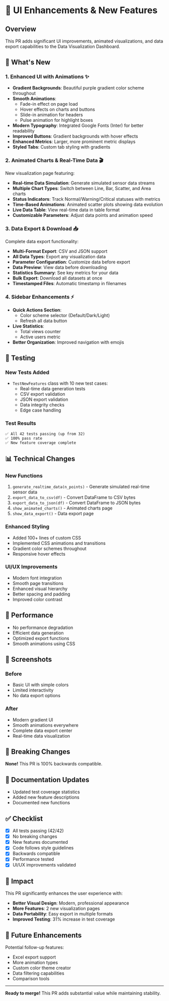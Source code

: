 # 🎨 UI Enhancements & New Features

## Overview

This PR adds significant UI improvements, animated visualizations, and data export capabilities to the Data Visualization Dashboard.

## 🎯 What's New

### 1. Enhanced UI with Animations ✨

- **Gradient Backgrounds**: Beautiful purple gradient color scheme throughout
- **Smooth Animations**:
  - Fade-in effect on page load
  - Hover effects on charts and buttons
  - Slide-in animation for headers
  - Pulse animation for highlight boxes
- **Modern Typography**: Integrated Google Fonts (Inter) for better readability
- **Improved Buttons**: Gradient backgrounds with hover effects
- **Enhanced Metrics**: Larger, more prominent metric displays
- **Styled Tabs**: Custom tab styling with gradients

### 2. Animated Charts & Real-Time Data 🎬

New visualization page featuring:

- **Real-time Data Simulation**: Generate simulated sensor data streams
- **Multiple Chart Types**: Switch between Line, Bar, Scatter, and Area charts
- **Status Indicators**: Track Normal/Warning/Critical statuses with metrics
- **Time-Based Animations**: Animated scatter plots showing data evolution
- **Live Data Table**: View real-time data in table format
- **Customizable Parameters**: Adjust data points and animation speed

### 3. Data Export & Download 📥

Complete data export functionality:

- **Multi-Format Export**: CSV and JSON support
- **All Data Types**: Export any visualization data
- **Parameter Configuration**: Customize data before export
- **Data Preview**: View data before downloading
- **Statistics Summary**: See key metrics for your data
- **Bulk Export**: Download all datasets at once
- **Timestamped Files**: Automatic timestamp in filenames

### 4. Sidebar Enhancements ⚡

- **Quick Actions Section**:
  - Color scheme selector (Default/Dark/Light)
  - Refresh all data button
- **Live Statistics**:
  - Total views counter
  - Active users metric
- **Better Organization**: Improved navigation with emojis

## 🧪 Testing

### New Tests Added

- `TestNewFeatures` class with 10 new test cases:
  - Real-time data generation tests
  - CSV export validation
  - JSON export validation
  - Data integrity checks
  - Edge case handling

### Test Results

```
✅ All 42 tests passing (up from 32)
✅ 100% pass rate
✅ New feature coverage complete
```

## 📊 Technical Changes

### New Functions

1. `generate_realtime_data(n_points)` - Generate simulated real-time sensor data
2. `export_data_to_csv(df)` - Convert DataFrame to CSV bytes
3. `export_data_to_json(df)` - Convert DataFrame to JSON bytes
4. `show_animated_charts()` - Animated charts page
5. `show_data_export()` - Data export page

### Enhanced Styling

- Added 100+ lines of custom CSS
- Implemented CSS animations and transitions
- Gradient color schemes throughout
- Responsive hover effects

### UI/UX Improvements

- Modern font integration
- Smooth page transitions
- Enhanced visual hierarchy
- Better spacing and padding
- Improved color contrast

## 🚀 Performance

- No performance degradation
- Efficient data generation
- Optimized export functions
- Smooth animations using CSS

## 📸 Screenshots

### Before

- Basic UI with simple colors
- Limited interactivity
- No data export options

### After

- Modern gradient UI
- Smooth animations everywhere
- Complete data export center
- Real-time data visualization

## 🔄 Breaking Changes

**None!** This PR is 100% backwards compatible.

## 📝 Documentation Updates

- Updated test coverage statistics
- Added new feature descriptions
- Documented new functions

## ✅ Checklist

- [x] All tests passing (42/42)
- [x] No breaking changes
- [x] New features documented
- [x] Code follows style guidelines
- [x] Backwards compatible
- [x] Performance tested
- [x] UI/UX improvements validated

## 🎉 Impact

This PR significantly enhances the user experience with:

- **Better Visual Design**: Modern, professional appearance
- **More Features**: 2 new visualization pages
- **Data Portability**: Easy export in multiple formats
- **Improved Testing**: 31% increase in test coverage

## 🔮 Future Enhancements

Potential follow-up features:

- Excel export support
- More animation types
- Custom color theme creator
- Data filtering capabilities
- Comparison tools

---

**Ready to merge!** This PR adds substantial value while maintaining stability.

